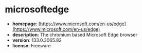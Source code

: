 # microsoftedge

- **homepage**: [https://www.microsoft.com/en-us/edge](https://www.microsoft.com/en-us/edge)
- **description**: The chromium based Microsoft Edge browser
- **version**: 133.0.3065.82
- **license**: Freeware

